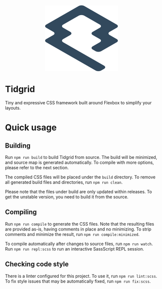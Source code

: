<p align="center">
    <img src="assets/logo.svg">
</p>

# Tidgrid

Tiny and expressive CSS framework built around Flexbox to simplify your layouts.

# Quick usage

## Building

Run `npm run build` to build Tidgrid from source. The build will be minimized,
and source map is generated automatically. To compile with more options,
please refer to the next section.

The compiled CSS files will be placed under the `build` directory.
To remove all generated build files and directories, run `npm run clean`.

Please note that the files under build are only updated within
releases. To get the unstable version, you need to build it from the source.

## Compiling

Run `npm run compile` to generate the CSS files. Note that the resulting files
are provided as-is, having comments in place and no minimizing. To strip
comments and minimize the result, run `npm run compile:minimized`.

To compile automatically after changes to source files, run `npm run watch`.
Run `npm run repl:scss` to run an interactive SassScript REPL session. 

## Checking code style

There is a linter configured for this project. To use it,
run `npm run lint:scss`. To fix style issues that may be automatically
fixed, run `npm run fix:scss`.
